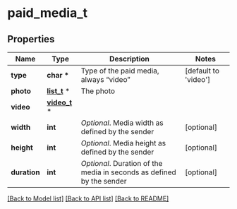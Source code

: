 # paid_media_t

## Properties
Name | Type | Description | Notes
------------ | ------------- | ------------- | -------------
**type** | **char \*** | Type of the paid media, always “video” | [default to 'video']
**photo** | [**list_t**](photo_size.md) \* | The photo | 
**video** | [**video_t**](video.md) \* |  | 
**width** | **int** | *Optional*. Media width as defined by the sender | [optional] 
**height** | **int** | *Optional*. Media height as defined by the sender | [optional] 
**duration** | **int** | *Optional*. Duration of the media in seconds as defined by the sender | [optional] 

[[Back to Model list]](../README.md#documentation-for-models) [[Back to API list]](../README.md#documentation-for-api-endpoints) [[Back to README]](../README.md)


